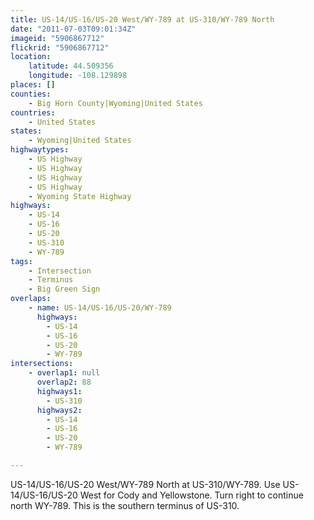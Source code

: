 ```yaml
---
title: US-14/US-16/US-20 West/WY-789 at US-310/WY-789 North
date: "2011-07-03T09:01:34Z"
imageid: "5906867712"
flickrid: "5906867712"
location:
    latitude: 44.509356
    longitude: -108.129898
places: []
counties:
    - Big Horn County|Wyoming|United States
countries:
    - United States
states:
    - Wyoming|United States
highwaytypes:
    - US Highway
    - US Highway
    - US Highway
    - US Highway
    - Wyoming State Highway
highways:
    - US-14
    - US-16
    - US-20
    - US-310
    - WY-789
tags:
    - Intersection
    - Terminus
    - Big Green Sign
overlaps:
    - name: US-14/US-16/US-20/WY-789
      highways:
        - US-14
        - US-16
        - US-20
        - WY-789
intersections:
    - overlap1: null
      overlap2: 88
      highways1:
        - US-310
      highways2:
        - US-14
        - US-16
        - US-20
        - WY-789

---
```

US-14/US-16/US-20 West/WY-789 North at US-310/WY-789.  Use US-14/US-16/US-20 West for Cody and Yellowstone.  Turn right to continue north WY-789.  This is the southern terminus of US-310.
